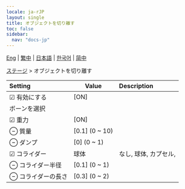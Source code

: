 ```yaml
---
locale: ja-rJP
layout: single
title: オブジェクトを切り離す
toc: false
sidebar:
  nav: "docs-jp"
---
```

[Eng](/dancexr/menu/2025.4/stage/detach_object) | [繁中](/tw/dancexr/menu/2025.4/stage/detach_object) | [日本語](/jp/dancexr/menu/2025.4/stage/detach_object) | [한국어](/kr/dancexr/menu/2025.4/stage/detach_object) | [简中](/zh/dancexr/menu/2025.4/stage/detach_object)

[ステージ](../menu#ステージ) > オブジェクトを切り離す



| Setting | Value | Description |
| :--- | --- | :--- |
|  ☑ 有効にする| [ON] | 
|  ボーンを選択|| 
|  ☑ 重力| [ON] | 
|  ⊖ 質量| [0.1] (0 ~ 10) | 
|  ⊖ ダンプ| [0] (0 ~ 1) | 
| ☑ コライダー| 球体 | なし, 球体, カプセル, 
|  ⊖ コライダー半径| [0.1] (0 ~ 1) | 
|  ⊖ コライダーの長さ| [0.3] (0 ~ 2) | 
